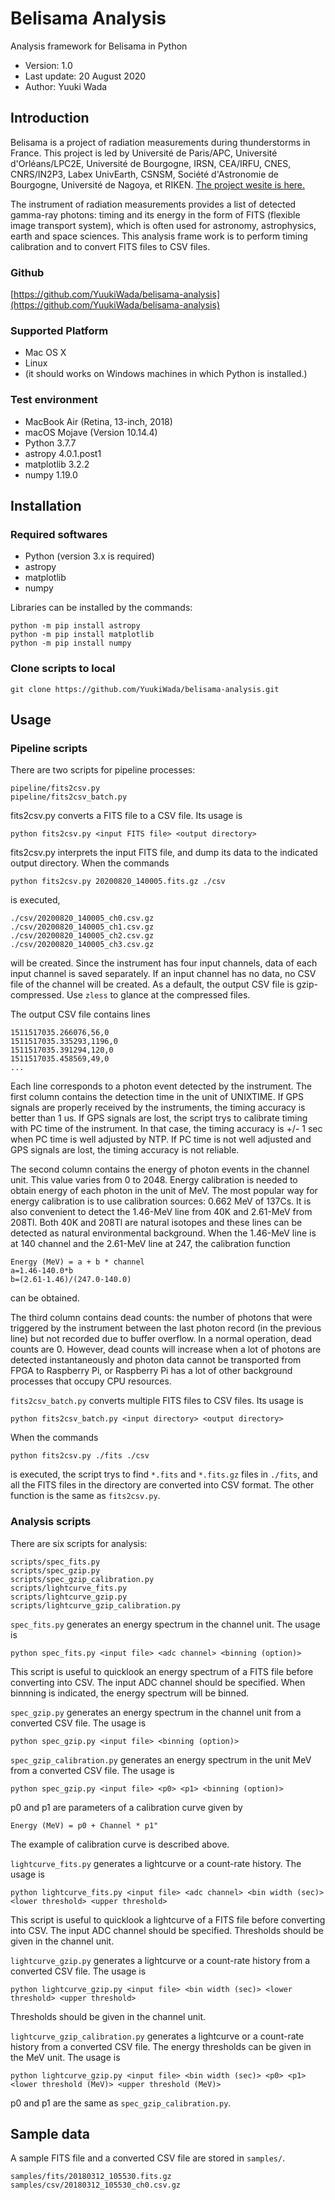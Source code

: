 # Belisama Analysis
Analysis framework for Belisama in Python

- Version: 1.0
- Last update: 20 August 2020
- Author: Yuuki Wada

## Introduction
Belisama is a project of radiation measurements during thunderstorms in France. This project is led by Université de Paris/APC, Université d'Orléans/LPC2E, Université de Bourgogne, IRSN, CEA/IRFU, CNES, CNRS/IN2P3, Labex UnivEarth, CSNSM, Société d'Astronomie de Bourgogne, Université de Nagoya, et RIKEN. [The project wesite is here.](https://ikhone.wixsite.com/belisama)

The instrument of radiation measurements provides a list of detected gamma-ray photons: timing and its energy in the form of FITS (flexible image transport system), which is often used for astronomy, astrophysics, earth and space sciences. This analysis frame work is to perform timing calibration and to convert FITS files to CSV files.

### Github
[https://github.com/YuukiWada/belisama-analysis](https://github.com/YuukiWada/belisama-analysis)

### Supported Platform
- Mac OS X
- Linux
- (it should works on Windows machines in which Python is installed.)

### Test environment
- MacBook Air (Retina, 13-inch, 2018)
- macOS Mojave (Version 10.14.4)
- Python 3.7.7
 - astropy 4.0.1.post1
 - matplotlib 3.2.2
 - numpy 1.19.0

## Installation
### Required softwares
- Python (version 3.x is required)
 - astropy
 - matplotlib
 - numpy


 Libraries can be installed by the commands:
 ```
 python -m pip install astropy
 python -m pip install matplotlib
 python -m pip install numpy
 ```

### Clone scripts to local
```
git clone https://github.com/YuukiWada/belisama-analysis.git
```

## Usage
### Pipeline scripts
There are two scripts for pipeline processes:
```
pipeline/fits2csv.py
pipeline/fits2csv_batch.py
```

fits2csv.py converts a FITS file to a CSV file. Its usage is
```
python fits2csv.py <input FITS file> <output directory>
```

fits2csv.py interprets the input FITS file, and dump its data to the indicated output directory. When the commands
```
python fits2csv.py 20200820_140005.fits.gz ./csv
```
is executed,
```
./csv/20200820_140005_ch0.csv.gz
./csv/20200820_140005_ch1.csv.gz
./csv/20200820_140005_ch2.csv.gz
./csv/20200820_140005_ch3.csv.gz
```
will be created. Since the instrument has four input channels, data of each input channel is saved separately. If an input channel has no data, no CSV file of the channel will be created. As a default, the output CSV file is gzip-compressed. Use `zless` to glance at the compressed files.

The output CSV file contains lines
```
1511517035.266076,56,0
1511517035.335293,1196,0
1511517035.391294,120,0
1511517035.458569,49,0
...
```
Each line corresponds to a photon event detected by the instrument. The first column contains the detection time in the unit of UNIXTIME. If GPS signals are properly received by the instruments, the timing accuracy is better than 1 us. If GPS signals are lost, the script trys to calibrate timing with PC time of the instrument. In that case, the timing accuracy is +/- 1 sec when PC time is well adjusted by NTP. If PC time is not well adjusted and GPS signals are lost, the timing accuracy is not reliable.

The second column contains the energy of photon events in the channel unit. This value varies from 0 to 2048. Energy calibration is needed to obtain energy of each photon in the unit of MeV. The most popular way for energy calibration is to use calibration sources: 0.662 MeV of 137Cs. It is also convenient to detect the 1.46-MeV line from 40K and 2.61-MeV from 208Tl. Both 40K and 208Tl are natural isotopes and these lines can be detected as natural environmental background. When the 1.46-MeV line is at 140 channel and the 2.61-MeV line at 247, the calibration function
```
Energy (MeV) = a + b * channel
a=1.46-140.0*b
b=(2.61-1.46)/(247.0-140.0)
```
can be obtained.

The third column contains dead counts: the number of photons that were triggered by the instrument between the last photon record (in the previous line) but not recorded due to buffer overflow. In a normal operation, dead counts are 0. However, dead counts will increase when a lot of photons are
detected instantaneously and photon data cannot be transported from FPGA to Raspberry Pi, or Raspberry Pi has a lot of other background processes that occupy CPU resources.

`fits2csv_batch.py` converts multiple FITS files to CSV files. Its usage is
```
python fits2csv_batch.py <input directory> <output directory>
```

When the commands
```
python fits2csv.py ./fits ./csv
```
is executed, the script trys to find `*.fits` and `*.fits.gz` files in `./fits`, and all the FITS files in the directory are converted into CSV format. The other function is the same as `fits2csv.py`.

### Analysis scripts
There are six scripts for analysis:
```
scripts/spec_fits.py
scripts/spec_gzip.py
scripts/spec_gzip_calibration.py
scripts/lightcurve_fits.py
scripts/lightcurve_gzip.py
scripts/lightcurve_gzip_calibration.py
```

`spec_fits.py` generates an energy spectrum in the channel unit. The usage is
```
python spec_fits.py <input file> <adc channel> <binning (option)>
```
This script is useful to quicklook an energy spectrum of a FITS file before converting into CSV. The input ADC channel should be specified. When binnning is indicated, the energy spectrum will be binned.

`spec_gzip.py` generates an energy spectrum in the channel unit from a converted CSV file. The usage is
```
python spec_gzip.py <input file> <binning (option)>
```

`spec_gzip_calibration.py` generates an energy spectrum in the unit MeV from a converted CSV file. The usage is
```
python spec_gzip.py <input file> <p0> <p1> <binning (option)>
```
p0 and p1 are parameters of a calibration curve given by
```
Energy (MeV) = p0 + Channel * p1"
```
The example of calibration curve is described above.

`lightcurve_fits.py` generates a lightcurve or a count-rate history. The usage is
```
python lightcurve_fits.py <input file> <adc channel> <bin width (sec)> <lower threshold> <upper threshold>
```
This script is useful to quicklook a lightcurve of a FITS file before converting into CSV. The input ADC channel should be specified. Thresholds should be given in the channel unit.

`lightcurve_gzip.py` generates a lightcurve or a count-rate history from a converted CSV file. The usage is
```
python lightcurve_gzip.py <input file> <bin width (sec)> <lower threshold> <upper threshold>
```
Thresholds should be given in the channel unit.

`lightcurve_gzip_calibration.py` generates a lightcurve or a count-rate history from a converted CSV file. The energy thresholds can be given in the MeV unit. The usage is
```
python lightcurve_gzip.py <input file> <bin width (sec)> <p0> <p1> <lower threshold (MeV)> <upper threshold (MeV)>
```
p0 and p1 are the same as `spec_gzip_calibration.py`.

## Sample data
A sample FITS file and a converted CSV file are stored in `samples/`.
```
samples/fits/20180312_105530.fits.gz
samples/csv/20180312_105530_ch0.csv.gz
```

